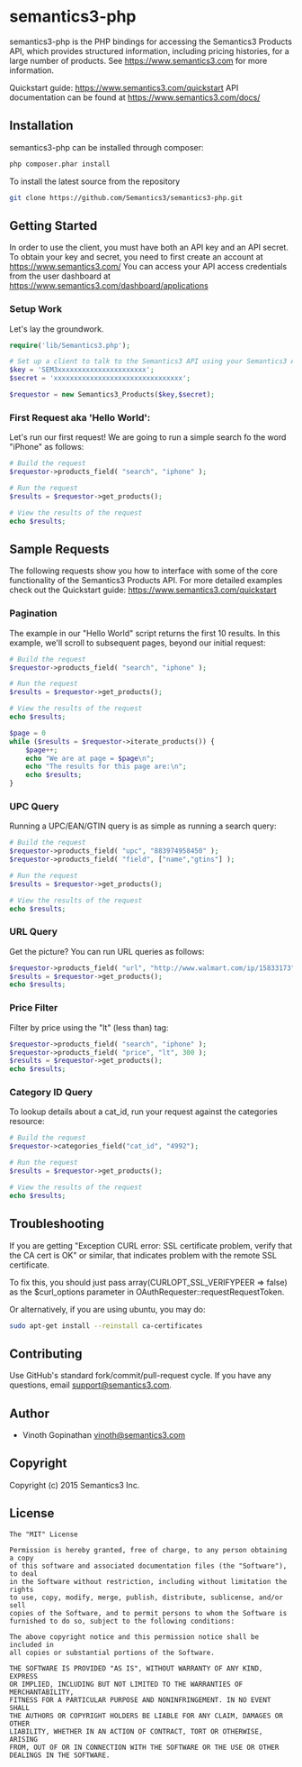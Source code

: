 # semantics3-php
semantics3-php is the PHP bindings for accessing the Semantics3 Products API, which provides structured information, including pricing histories, for a large number of products.
See https://www.semantics3.com for more information.

Quickstart guide: https://www.semantics3.com/quickstart
API documentation can be found at https://www.semantics3.com/docs/

## Installation

semantics3-php can be installed through composer:

```bash
php composer.phar install
```

To install the latest source from the repository

```bash
git clone https://github.com/Semantics3/semantics3-php.git
```

## Getting Started

In order to use the client, you must have both an API key and an API secret. To obtain your key and secret, you need to first create an account at
https://www.semantics3.com/
You can access your API access credentials from the user dashboard at https://www.semantics3.com/dashboard/applications

### Setup Work

Let's lay the groundwork.

```php
require('lib/Semantics3.php');

# Set up a client to talk to the Semantics3 API using your Semantics3 API Credentials
$key = 'SEM3xxxxxxxxxxxxxxxxxxxxxx';
$secret = 'xxxxxxxxxxxxxxxxxxxxxxxxxxxxxxxx';

$requestor = new Semantics3_Products($key,$secret);
```

### First Request aka 'Hello World':

Let's run our first request! We are going to run a simple search fo the word "iPhone" as follows:

```php
# Build the request
$requestor->products_field( "search", "iphone" );

# Run the request
$results = $requestor->get_products();

# View the results of the request
echo $results;
```

## Sample Requests

The following requests show you how to interface with some of the core functionality of the Semantics3 Products API. For more detailed examples check out the Quickstart guide: https://www.semantics3.com/quickstart

### Pagination

The example in our "Hello World" script returns the first 10 results. In this example, we'll scroll to subsequent pages, beyond our initial request:

```php
# Build the request
$requestor->products_field( "search", "iphone" );

# Run the request
$results = $requestor->get_products();

# View the results of the request
echo $results;

$page = 0
while ($results = $requestor->iterate_products()) {
    $page++;
    echo "We are at page = $page\n";
    echo "The results for this page are:\n";
    echo $results;
}
```

### UPC Query

Running a UPC/EAN/GTIN query is as simple as running a search query:

```php
# Build the request
$requestor->products_field( "upc", "883974958450" );
$requestor->products_field( "field", ["name","gtins"] );

# Run the request
$results = $requestor->get_products();

# View the results of the request
echo $results;
```

### URL Query

Get the picture? You can run URL queries as follows:

```php
$requestor->products_field( "url", "http://www.walmart.com/ip/15833173" );
$results = $requestor->get_products();
echo $results;
```

### Price Filter

Filter by price using the "lt" (less than) tag:

```php
$requestor->products_field( "search", "iphone" );
$requestor->products_field( "price", "lt", 300 );
$results = $requestor->get_products();
echo $results;
```

### Category ID Query

To lookup details about a cat_id, run your request against the categories resource:

```php
# Build the request
$requestor->categories_field("cat_id", "4992");

# Run the request
$results = $requestor->get_products();

# View the results of the request
echo $results;
```

## Troubleshooting

If you are getting "Exception CURL error: SSL certificate problem, verify that the CA cert is OK" or similar, that indicates problem with the remote SSL certificate.

To fix this, you should just pass array(CURLOPT_SSL_VERIFYPEER => false) as the $curl_options parameter in OAuthRequester::requestRequestToken.

Or alternatively, if you are using ubuntu, you may do:

```bash
sudo apt-get install --reinstall ca-certificates
```

## Contributing
Use GitHub's standard fork/commit/pull-request cycle.  If you have any questions, email <support@semantics3.com>.

## Author

* Vinoth Gopinathan <vinoth@semantics3.com>

## Copyright

Copyright (c) 2015 Semantics3 Inc.

## License

    The "MIT" License
    
    Permission is hereby granted, free of charge, to any person obtaining a copy
    of this software and associated documentation files (the "Software"), to deal
    in the Software without restriction, including without limitation the rights
    to use, copy, modify, merge, publish, distribute, sublicense, and/or sell
    copies of the Software, and to permit persons to whom the Software is
    furnished to do so, subject to the following conditions:
    
    The above copyright notice and this permission notice shall be included in
    all copies or substantial portions of the Software.
    
    THE SOFTWARE IS PROVIDED "AS IS", WITHOUT WARRANTY OF ANY KIND, EXPRESS
    OR IMPLIED, INCLUDING BUT NOT LIMITED TO THE WARRANTIES OF MERCHANTABILITY,
    FITNESS FOR A PARTICULAR PURPOSE AND NONINFRINGEMENT. IN NO EVENT SHALL
    THE AUTHORS OR COPYRIGHT HOLDERS BE LIABLE FOR ANY CLAIM, DAMAGES OR OTHER
    LIABILITY, WHETHER IN AN ACTION OF CONTRACT, TORT OR OTHERWISE, ARISING
    FROM, OUT OF OR IN CONNECTION WITH THE SOFTWARE OR THE USE OR OTHER
    DEALINGS IN THE SOFTWARE.


